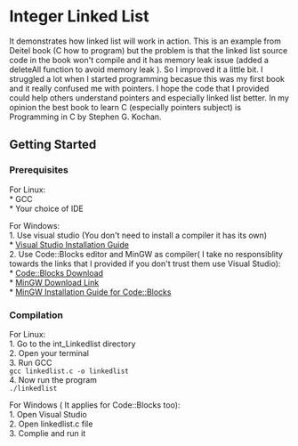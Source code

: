 # Integer Linked List

It demonstrates how linked list will work in action. This is an example from Deitel book (C how to program) but the problem is that the linked list source code in the book won't compile and it has memory leak issue (added a deleteAll function to avoid memory leak ).
So I improved it a little bit. I struggled a lot when I started programming becasue this was my first book and it really confused me with pointers. I hope the code that I provided could
help others understand pointers and especially linked list better. In my opinion the best book to learn C (especially pointers subject) is Programming in C by Stephen G. Kochan.

## Getting Started


### Prerequisites

For Linux:<br />
    * GCC <br />
    * Your choice of IDE<br />
    
For Windows:<br />
    1. Use visual studio (You don't need to install a compiler it has its own)<br />
          * [Visual Studio Installation Guide](https://docs.microsoft.com/en-us/visualstudio/install/install-visual-studio)<br />
    2. Use Code::Blocks editor and MinGW as compiler( I take no responsiblity towards the links that I provided if you don't trust them use Visual Studio):<br />
          * [Code::Blocks Download](http://codeblocks.org/downloads/26) <br />
          * [MinGW Download Link](https://sourceforge.net/projects/mingw-w64/)<br />
          * [MinGW Installation Guide for Code::Blocks](http://wiki.codeblocks.org/index.php/MinGW_installation)<br />


### Compilation
For Linux:<br />
    1. Go to the int_Linkedlist directory<br />
    2. Open your terminal<br />
    3. Run GCC<br />
      ```
      gcc linkedlist.c -o linkedlist
      ```<br />
    4. Now run the program<br />
      ```
      ./linkedlist
      ```<br />

For Windows ( It applies for Code::Blocks too):<br />
    1. Open Visual Studio<br />
    2. Open linkedlist.c file<br />
    3. Complie and run it<br />



